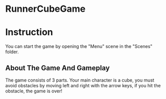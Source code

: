 # RunnerCubeGame


# Instruction

You can start the game by opening the "Menu" scene in the "Scenes" folder.

## About The Game And Gameplay

The game consists of 3 parts. Your main character is a cube, you must avoid obstacles by moving left and right with the arrow keys, if you hit the obstacle, the game is over!
